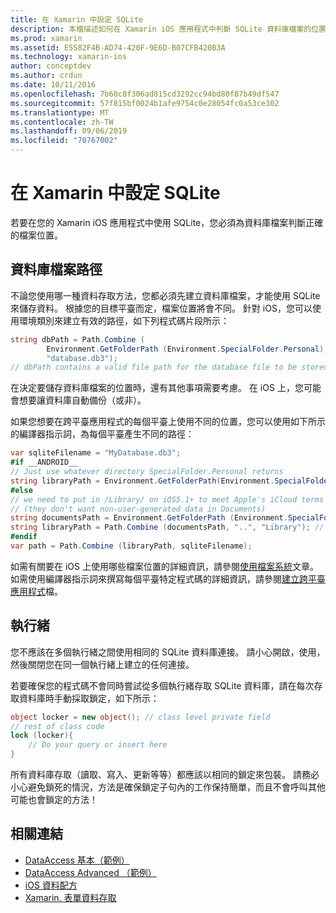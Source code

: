 ```yaml
---
title: 在 Xamarin 中設定 SQLite
description: 本檔描述如何在 Xamarin iOS 應用程式中判斷 SQLite 資料庫檔案的位置。 無論選取的資料存取機制為何，這些概念都是相關的。
ms.prod: xamarin
ms.assetid: E5582F4B-AD74-420F-9E6D-B07CFB420B3A
ms.technology: xamarin-ios
author: conceptdev
ms.author: crdun
ms.date: 10/11/2016
ms.openlocfilehash: 7b60c8f306ad815cd3292cc94bd80f87b49df547
ms.sourcegitcommit: 57f815bf0024b1afe9754c0e28054fc0a53ce302
ms.translationtype: MT
ms.contentlocale: zh-TW
ms.lasthandoff: 09/06/2019
ms.locfileid: "70767002"
---
```

# <a name="configuring-sqlite-in-xamarinios"></a>在 Xamarin 中設定 SQLite

若要在您的 Xamarin iOS 應用程式中使用 SQLite，您必須為資料庫檔案判斷正確的檔案位置。

## <a name="database-file-path"></a>資料庫檔案路徑

不論您使用哪一種資料存取方法，您都必須先建立資料庫檔案，才能使用 SQLite 來儲存資料。 根據您的目標平臺而定，檔案位置將會不同。 針對 iOS，您可以使用環境類別來建立有效的路徑，如下列程式碼片段所示：

```csharp
string dbPath = Path.Combine (
        Environment.GetFolderPath (Environment.SpecialFolder.Personal),
        "database.db3");
// dbPath contains a valid file path for the database file to be stored
```

在決定要儲存資料庫檔案的位置時，還有其他事項需要考慮。 在 iOS 上，您可能會想要讓資料庫自動備份（或非）。

如果您想要在跨平臺應用程式的每個平臺上使用不同的位置，您可以使用如下所示的編譯器指示詞，為每個平臺產生不同的路徑：

```csharp
var sqliteFilename = "MyDatabase.db3";
#if __ANDROID__
// Just use whatever directory SpecialFolder.Personal returns
string libraryPath = Environment.GetFolderPath(Environment.SpecialFolder.Personal); ;
#else
// we need to put in /Library/ on iOS5.1+ to meet Apple's iCloud terms
// (they don't want non-user-generated data in Documents)
string documentsPath = Environment.GetFolderPath (Environment.SpecialFolder.Personal); // Documents folder
string libraryPath = Path.Combine (documentsPath, "..", "Library"); // Library folder instead
#endif
var path = Path.Combine (libraryPath, sqliteFilename);
```

如需有關要在 iOS 上使用哪些檔案位置的詳細資訊，請參閱[使用檔案系統](~/ios/app-fundamentals/file-system.md)文章。 如需使用編譯器指示詞來撰寫每個平臺特定程式碼的詳細資訊，請參閱[建立跨平臺應用程式](~/cross-platform/app-fundamentals/building-cross-platform-applications/index.md)檔。

## <a name="threading"></a>執行緒

您不應該在多個執行緒之間使用相同的 SQLite 資料庫連接。 請小心開啟，使用，然後關閉您在同一個執行緒上建立的任何連接。

若要確保您的程式碼不會同時嘗試從多個執行緒存取 SQLite 資料庫，請在每次存取資料庫時手動採取鎖定，如下所示：

```csharp
object locker = new object(); // class level private field
// rest of class code
lock (locker){
    // Do your query or insert here
}
```

所有資料庫存取（讀取、寫入、更新等等）都應該以相同的鎖定來包裝。 請務必小心避免鎖死的情況，方法是確保鎖定子句內的工作保持簡單，而且不會呼叫其他可能也會鎖定的方法！

## <a name="related-links"></a>相關連結

- [DataAccess 基本（範例）](https://github.com/xamarin/mobile-samples/tree/master/DataAccess/Basic)
- [DataAccess Advanced （範例）](https://github.com/xamarin/mobile-samples/tree/master/DataAccess/Advanced)
- [iOS 資料配方](https://github.com/xamarin/recipes/tree/master/Recipes/ios/data/sqlite)
- [Xamarin. 表單資料存取](~/xamarin-forms/data-cloud/data/databases.md)
